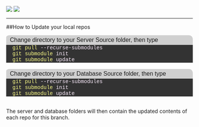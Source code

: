 <style>
    .blackline
    {
        background-color: #d0d0d0;
        color: #black;
        font-family: arial, sans-serif;
        font-size: 16px;
        text-align: left;
        padding: 4px;
        border-top-left-radius: 10px 5px;
        padding-left: 10px;
        border-top-right-radius: 10px;
        -moz-border-radius-topleft: 10px 5px;
        -moz-border-radius-topright: 10px;
    }
    .blackborder
    {
        border-color: #000000;
        background-color: #333333;
        border-width: 2px;
        padding: 3px;
        border-style: solid;
        color: #FFFF66;
        font-family: arial, sans-serif;
        font-size: 14px;
        text-align: left;
    }
    .blueline
    {
        background-color: #0088FF;
        color: #FFFFFF;
        font-family: arial, sans-serif;
        font-size: 18px;
        text-align: center;
        padding: 4px;
        border-top-left-radius: 10px 5px;
        border-top-right-radius: 10px;
        -moz-border-radius-topleft: 10px 5px;
        -moz-border-radius-topright: 10px;
    }
    .blueborder
    {
        border-color: #0088FF;
        background-color: #BBDDFF;
        border-width: 2px;
        padding: 3px;
        border-style: solid;
        color: #000000;
        font-family: arial, sans-serif;
        font-size: 14px;
        text-align: left;
    }
    .greenline
    {
        background-color: #33BB44;
        color: #FFFFFF;
        font-family: arial, sans-serif;
        font-size: 18px;
        text-align: center;
        padding: 4px;
        border-top-left-radius: 10px 5px;
        border-top-right-radius: 10px;
        -moz-border-radius-topleft: 10px 5px;
        -moz-border-radius-topright: 10px;
    }
    .greenborder
    {
        border-color: #33BB44;
        background-color: #BBFFCC;
        border-width: 2px;
        padding: 3px;
        border-style: solid;
        color: #000000;
        font-family: arial, sans-serif;
        font-size: 14px;
        text-align: left;
    }
    .redline
    {
        background-color: #DD6644;
        color: #FFFFFF;
        font-family: arial, sans-serif;
        font-size: 18px;
        text-align: center;
        padding: 4px;
        border-top-left-radius: 10px 5px;
        border-top-right-radius: 10px;
        -moz-border-radius-topleft: 10px 5px;
        -moz-border-radius-topright: 10px;
    }
    .redborder
    {
        border-color: #DD6644;
        background-color: #FFCCBB;
        border-width: 2px;
        padding: 3px;
        border-style: solid;
        color: #000000;
        font-family: arial, sans-serif;
        font-size: 14px;
        text-align: left;
    }
    .yellowline
    {
        background-color: #DDDD44;
        color: #000000;
        font-family: arial, sans-serif;
        font-size: 18px;
        text-align: center;
        padding: 4px;
        border-top-left-radius: 10px 5px;
        border-top-right-radius: 10px;
        -moz-border-radius-topleft: 10px 5px;
        -moz-border-radius-topright: 10px;
    }
    .yellowborder
    {
        border-color: #DDDD44;
        background-color: #FFFFBB;
        border-width: 2px;
        padding: 3px;
        border-style: solid;
        color: #000000;
        font-family: arial, sans-serif;
        font-size: 14px;
        text-align: left;
    }
    .dosline
    {
        border-color: #C0C0C0;
        background-color: #333333;
        border-width: 0px;
        padding: 0px;
        border-style: solid;
        color: #FFFFFF;
        font-family: courier, sans-serif;
        font-size: 14px;
        text-align: left;
    }
    .doslinered
    {
        border-color: #C0C0C0;
        background-color: #333333;
        color: #FEEEFF;
        font-family: courier, sans-serif;
        font-size: 14px;
        text-align: left;
    }
    .doslineyellow
    {
        border-color: #C0C0C0;
        background-color: #333333;
        color: #FFFF88;
        font-family: courier, sans-serif;
        font-size: 14px;
        text-align: left;
    }

</style>
[![](/wiki/icons/home.gif)](/wiki/Home.md) 
[![](/wiki/icons/back.gif)](/wiki/Installation%20Guides/Installation%20Guides.md)

----------

##How to Update your local repos
 
<div class='blackline'>Change directory to your Server Source folder, then type</div>
<div class='dosline'><span class='doslineyellow'>&nbsp;&nbsp;git pull </span> <span class='doslinered'>--recurse-submodules</span></div>
<div class='dosline'><span class='doslineyellow'>&nbsp;&nbsp;git submodule </span> <span class='doslinered'>init</span></div>
<div class='dosline'><span class='doslineyellow'>&nbsp;&nbsp;git submodule </span> <span class='doslinered'>update</span></div><br />

<div class='blackline'>Change directory to your Database Source folder, then type</div>
<div class='dosline'><span class='doslineyellow'>&nbsp;&nbsp;git pull </span> <span class='doslinered'>--recurse-submodules</span></div>
<div class='dosline'><span class='doslineyellow'>&nbsp;&nbsp;git submodule </span> <span class='doslinered'>init</span></div>
<div class='dosline'><span class='doslineyellow'>&nbsp;&nbsp;git submodule </span> <span class='doslinered'>update</span></div><br />

The server and database folders will then contain the updated contents of each repo for this branch.

